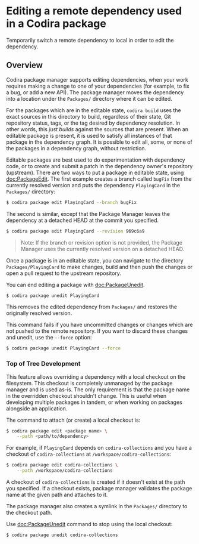 # Editing a remote dependency used in a Codira package

Temporarily switch a remote dependency to local in order to edit the dependency.

## Overview

Codira package manager supports editing dependencies, when your work requires making a change to one of your dependencies (for example, to fix a bug, or add a new API).
The package manager moves the dependency into a location under the `Packages/` directory where it can be edited.

For the packages which are in the editable state, `codira build` uses the exact sources in this directory to build, regardless of their state, Git repository status, tags, or the tag desired by dependency resolution.
In other words, this _just builds_ against the sources that are present.
When an editable package is present, it is used to satisfy all instances of that package in the dependency graph.
It is possible to edit all, some, or none of the packages in a dependency graph, without restriction.

Editable packages are best used to do experimentation with dependency code, or to create and submit a patch in the dependency owner's repository (upstream).
There are two ways to put a package in editable state, using <doc:PackageEdit>.
The first example creates a branch called `bugFix` from the currently resolved version and puts the dependency `PlayingCard` in the `Packages/` directory:

```bash
$ codira package edit PlayingCard --branch bugFix
```

The second is similar, except that the Package Manager leaves the dependency at a detached HEAD at the commit you specified.

```bash
$ codira package edit PlayingCard --revision 969c6a9
```

> Note: If the branch or revision option is not provided, the Package Manager uses the currently resolved version on a detached HEAD.

Once a package is in an editable state, you can navigate to the directory `Packages/PlayingCard` to make changes, build and then push the changes or open a pull request to the upstream repository.

You can end editing a package with <doc:PackageUnedit>.


```bash
$ codira package unedit PlayingCard
```

This removes the edited dependency from `Packages/` and restores the originally resolved version.

This command fails if you have uncommitted changes or changes which are not pushed to the remote repository.
If you want to discard these changes and unedit, use the `--force` option:

```bash
$ codira package unedit PlayingCard --force
```

### Top of Tree Development

This feature allows overriding a dependency with a local checkout on the filesystem.
This checkout is completely unmanaged by the package manager and is used as-is.
The only requirement is that the package name in the overridden checkout shouldn't change.
This is useful when developing multiple packages in tandem, or when working on packages alongside an
application.

The command to attach (or create) a local checkout is:

```bash
$ codira package edit <package name> \
    --path <path/to/dependency>
```

For example, if `PlayingCard` depends on `codira-collections` and you have a checkout of `codira-collections` at
`/workspace/codira-collections`:

```bash
$ codira package edit codira-collections \
    --path /workspace/codira-collections
```

A checkout of `codira-collections` is created if it doesn't exist at the path you specified.
If a checkout exists, package manager validates the package name at the given path and attaches to it.

The package manager also creates a symlink in the `Packages/` directory to the checkout path.

Use <doc:PackageUnedit> command to stop using the local checkout:

```bash
$ codira package unedit codira-collections
```
